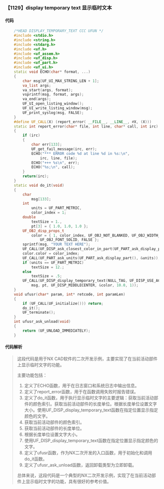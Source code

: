 ### 【1129】display temporary text 显示临时文本

#### 代码

```cpp
    /*HEAD DISPLAY_TEMPORARY_TEXT CCC UFUN */  
    #include <stdio.h>  
    #include <string.h>  
    #include <stdarg.h>  
    #include <uf.h>  
    #include <uf_assem.h>  
    #include <uf_disp.h>  
    #include <uf_part.h>  
    #include <uf_ui.h>  
    static void ECHO(char* format, ...)  
    {  
        char msg[UF_UI_MAX_STRING_LEN + 1];  
        va_list args;  
        va_start(args, format);  
        vsprintf(msg, format, args);  
        va_end(args);  
        UF_UI_open_listing_window();  
        UF_UI_write_listing_window(msg);  
        UF_print_syslog(msg, FALSE);  
    }  
    #define UF_CALL(X) (report_error( __FILE__, __LINE__, #X, (X)))  
    static int report_error(char* file, int line, char* call, int irc)  
    {  
        if (irc)  
        {  
            char err[133];  
            UF_get_fail_message(irc, err);  
            ECHO("*** ERROR code %d at line %d in %s:\n",  
                irc, line, file);  
            ECHO("+++ %s\n", err);  
            ECHO("%s;\n", call);  
        }  
        return(irc);  
    }  
    static void do_it(void)  
    {  
        char  
            msg[133];  
        int  
            units = UF_PART_METRIC,  
            color_index = 1;  
        double  
            textSize = 1.,  
            pt[3] = { 1.0, 1.0, 1.0 };  
        UF_OBJ_disp_props_t  
            color = { 1, color_index, UF_OBJ_NOT_BLANKED, UF_OBJ_WIDTH_NORMAL,  
                UF_OBJ_FONT_SOLID, FALSE };  
        sprintf(msg, "YOUR TEXT HERE");  
        UF_CALL(UF_DISP_ask_closest_color_in_part(UF_PART_ask_display_part(), UF_DISP_RED_NAME, &color_index));  
        color.color = color_index;  
        UF_CALL(UF_PART_ask_units(UF_PART_ask_display_part(), &units));  
        if (units == UF_PART_METRIC)  
            textSize = 12.;  
        else  
            textSize = .5;  
        UF_CALL(UF_DISP_display_temporary_text(NULL_TAG, UF_DISP_USE_ACTIVE_MINUS,  
            msg, pt, UF_DISP_MIDDLECENTER, &color, 10.0, 1));  
    }  
    void ufusr(char* param, int* retcode, int paramLen)  
    {  
        if (UF_CALL(UF_initialize())) return;  
        do_it();  
        UF_terminate();  
    }  
    int ufusr_ask_unload(void)  
    {  
        return (UF_UNLOAD_IMMEDIATELY);  
    }

```

#### 代码解析

> 这段代码是用于NX CAD软件的二次开发示例，主要实现了在当前活动部件上显示临时文字的功能。
>
> 主要功能包括：
>
> 1. 定义了ECHO函数，用于在日志窗口和系统日志中输出信息。
> 2. 定义了report_error函数，用于在函数调用失败时报告错误。
> 3. 定义了do_it函数，用于执行显示临时文字的主要逻辑：获取当前活动部件的颜色索引。获取当前活动部件的长度单位。根据长度单位设置文字大小。使用UF_DISP_display_temporary_text函数在指定位置显示指定颜色的文字。
> 4. 获取当前活动部件的颜色索引。
> 5. 获取当前活动部件的长度单位。
> 6. 根据长度单位设置文字大小。
> 7. 使用UF_DISP_display_temporary_text函数在指定位置显示指定颜色的文字。
> 8. 定义了ufusr函数，作为NX二次开发的入口函数，用于初始化和调用do_it函数。
> 9. 定义了ufusr_ask_unload函数，返回卸载类型为立即卸载。
>
> 总体来说，这段代码是一个典型的NX二次开发示例，实现了在当前活动部件上显示临时文字的功能，具有很好的参考价值。
>
